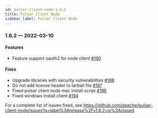 ```yaml
---
id: pulsar-client-node-1.6.2
title: Pulsar Client Node
sidebar_label: Pulsar Client Node
---
```


### 1.6.2 &mdash; 2022-03-10 <a id="1.6.2"></a>

#### Features

* Feature support oauth2 for node client [#190](https://github.com/apache/pulsar-client-node/pull/190)

#### Fixes

* Upgrade libraries with security vulnerabilities [#198 ](https://github.com/apache/pulsar-client-node/pull/198)
* Do not add license header to tarball file [#197](https://github.com/apache/pulsar-client-node/pull/197)
* Fixed pulsar client node mac install script [#196 ](https://github.com/apache/pulsar-client-node/pull/196)
* Fixed windows install client [#194 ](https://github.com/apache/pulsar-client-node/pull/194)

For a complete list of issues fixed, see
https://github.com/apache/pulsar-client-node/issues?q=label%3Arelease%2Fv1.6.2+is%3Aclosed